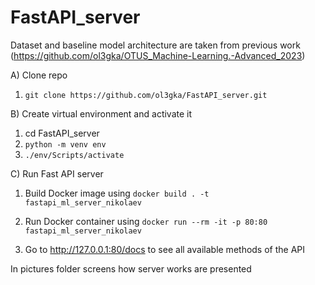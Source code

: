 # FastAPI_server

Dataset and baseline model architecture are taken from previous work (https://github.com/ol3gka/OTUS_Machine-Learning.-Advanced_2023)


A) Clone repo
1) `git clone https://github.com/ol3gka/FastAPI_server.git`

B) Create virtual environment and activate it
1) cd FastAPI_server
2) `python -m venv env`
3) `./env/Scripts/activate`

С) Run Fast API server
1) Build Docker image using `docker build . -t fastapi_ml_server_nikolaev`

2) Run Docker container using `docker run --rm -it -p 80:80 fastapi_ml_server_nikolaev`

3) Go to http://127.0.0.1:80/docs to see all available methods of the API

In pictures folder screens how server works are presented
